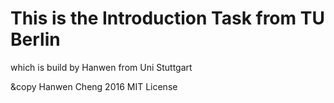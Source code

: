 # This is the Introduction Task from TU Berlin

which is build by Hanwen from Uni Stuttgart

&copy Hanwen Cheng 2016 MIT License